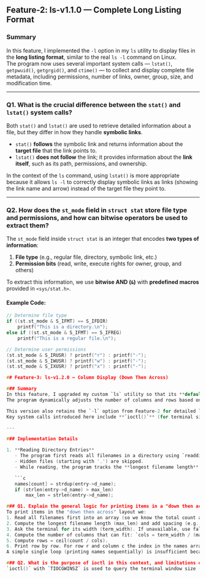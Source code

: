 ## Feature-2: ls-v1.1.0 — Complete Long Listing Format

### Summary
In this feature, I implemented the `-l` option in my `ls` utility to display files in the **long listing format**, similar to the real `ls -l` command on Linux.  
The program now uses several important system calls — `lstat()`, `getpwuid()`, `getgrgid()`, and `ctime()` — to collect and display complete file metadata, including permissions, number of links, owner, group, size, and modification time.

---

### Q1. What is the crucial difference between the `stat()` and `lstat()` system calls?  
Both `stat()` and `lstat()` are used to retrieve detailed information about a file, but they differ in how they handle **symbolic links**.

- `stat()` **follows** the symbolic link and returns information about the **target file** that the link points to.  
- `lstat()` **does not follow** the link; it provides information about the **link itself**, such as its path, permissions, and ownership.

In the context of the `ls` command, using `lstat()` is more appropriate because it allows `ls -l` to correctly display symbolic links as links (showing the link name and arrow) instead of the target file they point to.

---

### Q2. How does the `st_mode` field in `struct stat` store file type and permissions, and how can bitwise operators be used to extract them?  
The `st_mode` field inside `struct stat` is an integer that encodes **two types of information**:
1. **File type** (e.g., regular file, directory, symbolic link, etc.)
2. **Permission bits** (read, write, execute rights for owner, group, and others)

To extract this information, we use **bitwise AND (`&`)** with **predefined macros** provided in `<sys/stat.h>`.

#### Example Code:
```c
// Determine file type
if ((st.st_mode & S_IFMT) == S_IFDIR)
    printf("This is a directory.\n");
else if ((st.st_mode & S_IFMT) == S_IFREG)
    printf("This is a regular file.\n");

// Determine user permissions
(st.st_mode & S_IRUSR) ? printf("r") : printf("-");
(st.st_mode & S_IWUSR) ? printf("w") : printf("-");
(st.st_mode & S_IXUSR) ? printf("x") : printf("-");

## Feature-3: ls-v1.2.0 — Column Display (Down Then Across)

### Summary
In this feature, I upgraded my custom `ls` utility so that its **default behavior** (when used without any options) now prints files in **multiple columns**, formatted *“down then across.”*  
The program dynamically adjusts the number of columns and rows based on the **terminal width** and **length of the longest filename**, producing an output that closely resembles the default `ls` command in Linux.

This version also retains the `-l` option from Feature-2 for detailed listings.  
Key system calls introduced here include **`ioctl()`** (for terminal size detection) and dynamic memory allocation functions (`malloc`, `realloc`, and `free`).

---

### Implementation Details

1. **Reading Directory Entries**
   - The program first reads all filenames in a directory using `readdir()` and stores them in a dynamically allocated array of strings.  
   - Hidden files (starting with '.') are skipped.  
   - While reading, the program tracks the **longest filename length** (`max_len`) to help determine column widths later.

   ```c
   names[count] = strdup(entry->d_name);
   if (strlen(entry->d_name) > max_len)
       max_len = strlen(entry->d_name);

### Q1. Explain the general logic for printing items in a "down then across" columnar format.
To print items in the "down then across" layout we:
1. Read all filenames first into an array (so we know the total count and the longest filename).
2. Compute the longest filename length (max_len) and add spacing (e.g., 2).
3. Ask the terminal for its width (term_width). If unavailable, use fallback (80).
4. Compute the number of columns that can fit: `cols = term_width / (max_len + spacing)`. Ensure cols >= 1.
5. Compute rows = ceil(count / cols).
6. Print row by row. For row r and column c the index in the names array is `idx = c * rows + r`. If `idx < count` print `names[idx]` padded to column width.
A simple single loop (printing names sequentially) is insufficient because it prints left-to-right, top-to-bottom sequentially and cannot produce the vertical-first ordering required by "down then across".

### Q2. What is the purpose of ioctl in this context, and limitations of fixed-width fallback?
`ioctl()` with `TIOCGWINSZ` is used to query the terminal window size (columns and rows). Knowing the terminal width allows the program to dynamically calculate how many columns will fit and adapt the layout to the user's current terminal size. If only a fixed-width fallback (e.g., 80) is used, the program will not adapt when the user resizes the terminal; output may either wrap unexpectedly on small windows or waste space on large ones, reducing usability and not matching the behavior of the standard `ls`.

